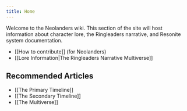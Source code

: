 ```yaml
---
title: Home
---
```

Welcome to the Neolanders wiki. This section of the site will host information about character lore, the Ringleaders narrative, and Resonite system documentation.

- [[How to contribute]] (for Neolanders)
- [[Lore Information|The Ringleaders Narrative Multiverse]]

## Recommended Articles

- [[The Primary Timeline]]
- [[The Secondary Timeline]]
- [[The Multiverse]]